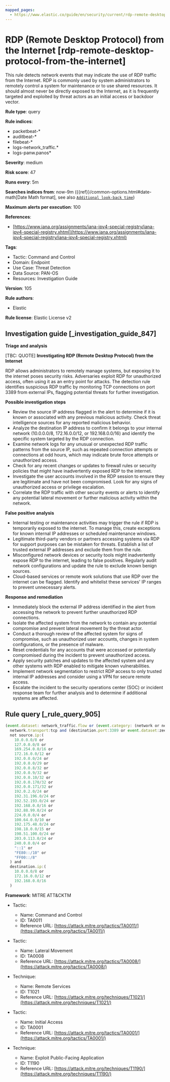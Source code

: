 ```yaml
---
mapped_pages:
  - https://www.elastic.co/guide/en/security/current/rdp-remote-desktop-protocol-from-the-internet.html
---
```


# RDP (Remote Desktop Protocol) from the Internet [rdp-remote-desktop-protocol-from-the-internet]

This rule detects network events that may indicate the use of RDP traffic from the Internet. RDP is commonly used by system administrators to remotely control a system for maintenance or to use shared resources. It should almost never be directly exposed to the Internet, as it is frequently targeted and exploited by threat actors as an initial access or backdoor vector.

**Rule type**: query

**Rule indices**:

* packetbeat-*
* auditbeat-*
* filebeat-*
* logs-network_traffic.*
* logs-panw.panos*

**Severity**: medium

**Risk score**: 47

**Runs every**: 5m

**Searches indices from**: now-9m ({{ref}}/common-options.html#date-math[Date Math format], see also [`Additional look-back time`](docs-content://solutions/security/detect-and-alert/create-detection-rule.md#rule-schedule))

**Maximum alerts per execution**: 100

**References**:

* [https://www.iana.org/assignments/iana-ipv4-special-registry/iana-ipv4-special-registry.xhtml](https://www.iana.org/assignments/iana-ipv4-special-registry/iana-ipv4-special-registry.xhtml)

**Tags**:

* Tactic: Command and Control
* Domain: Endpoint
* Use Case: Threat Detection
* Data Source: PAN-OS
* Resources: Investigation Guide

**Version**: 105

**Rule authors**:

* Elastic

**Rule license**: Elastic License v2

## Investigation guide [_investigation_guide_847]

**Triage and analysis**

[TBC: QUOTE]
**Investigating RDP (Remote Desktop Protocol) from the Internet**

RDP allows administrators to remotely manage systems, but exposing it to the internet poses security risks. Adversaries exploit RDP for unauthorized access, often using it as an entry point for attacks. The detection rule identifies suspicious RDP traffic by monitoring TCP connections on port 3389 from external IPs, flagging potential threats for further investigation.

**Possible investigation steps**

* Review the source IP address flagged in the alert to determine if it is known or associated with any previous malicious activity. Check threat intelligence sources for any reported malicious behavior.
* Analyze the destination IP address to confirm it belongs to your internal network (10.0.0.0/8, 172.16.0.0/12, or 192.168.0.0/16) and identify the specific system targeted by the RDP connection.
* Examine network logs for any unusual or unexpected RDP traffic patterns from the source IP, such as repeated connection attempts or connections at odd hours, which may indicate brute force attempts or unauthorized access.
* Check for any recent changes or updates to firewall rules or security policies that might have inadvertently exposed RDP to the internet.
* Investigate the user accounts involved in the RDP session to ensure they are legitimate and have not been compromised. Look for any signs of unauthorized access or privilege escalation.
* Correlate the RDP traffic with other security events or alerts to identify any potential lateral movement or further malicious activity within the network.

**False positive analysis**

* Internal testing or maintenance activities may trigger the rule if RDP is temporarily exposed to the internet. To manage this, create exceptions for known internal IP addresses or scheduled maintenance windows.
* Legitimate third-party vendors or partners accessing systems via RDP for support purposes can be mistaken for threats. Establish a list of trusted external IP addresses and exclude them from the rule.
* Misconfigured network devices or security tools might inadvertently expose RDP to the internet, leading to false positives. Regularly audit network configurations and update the rule to exclude known benign sources.
* Cloud-based services or remote work solutions that use RDP over the internet can be flagged. Identify and whitelist these services' IP ranges to prevent unnecessary alerts.

**Response and remediation**

* Immediately block the external IP address identified in the alert from accessing the network to prevent further unauthorized RDP connections.
* Isolate the affected system from the network to contain any potential compromise and prevent lateral movement by the threat actor.
* Conduct a thorough review of the affected system for signs of compromise, such as unauthorized user accounts, changes in system configurations, or the presence of malware.
* Reset credentials for any accounts that were accessed or potentially compromised during the incident to prevent unauthorized access.
* Apply security patches and updates to the affected system and any other systems with RDP enabled to mitigate known vulnerabilities.
* Implement network segmentation to restrict RDP access to only trusted internal IP addresses and consider using a VPN for secure remote access.
* Escalate the incident to the security operations center (SOC) or incident response team for further analysis and to determine if additional systems are affected.


## Rule query [_rule_query_905]

```js
(event.dataset: network_traffic.flow or (event.category: (network or network_traffic))) and
  network.transport:tcp and (destination.port:3389 or event.dataset:zeek.rdp) and
  not source.ip:(
    10.0.0.0/8 or
    127.0.0.0/8 or
    169.254.0.0/16 or
    172.16.0.0/12 or
    192.0.0.0/24 or
    192.0.0.0/29 or
    192.0.0.8/32 or
    192.0.0.9/32 or
    192.0.0.10/32 or
    192.0.0.170/32 or
    192.0.0.171/32 or
    192.0.2.0/24 or
    192.31.196.0/24 or
    192.52.193.0/24 or
    192.168.0.0/16 or
    192.88.99.0/24 or
    224.0.0.0/4 or
    100.64.0.0/10 or
    192.175.48.0/24 or
    198.18.0.0/15 or
    198.51.100.0/24 or
    203.0.113.0/24 or
    240.0.0.0/4 or
    "::1" or
    "FE80::/10" or
    "FF00::/8"
  ) and
  destination.ip:(
    10.0.0.0/8 or
    172.16.0.0/12 or
    192.168.0.0/16
  )
```

**Framework**: MITRE ATT&CKTM

* Tactic:

    * Name: Command and Control
    * ID: TA0011
    * Reference URL: [https://attack.mitre.org/tactics/TA0011/](https://attack.mitre.org/tactics/TA0011/)

* Tactic:

    * Name: Lateral Movement
    * ID: TA0008
    * Reference URL: [https://attack.mitre.org/tactics/TA0008/](https://attack.mitre.org/tactics/TA0008/)

* Technique:

    * Name: Remote Services
    * ID: T1021
    * Reference URL: [https://attack.mitre.org/techniques/T1021/](https://attack.mitre.org/techniques/T1021/)

* Tactic:

    * Name: Initial Access
    * ID: TA0001
    * Reference URL: [https://attack.mitre.org/tactics/TA0001/](https://attack.mitre.org/tactics/TA0001/)

* Technique:

    * Name: Exploit Public-Facing Application
    * ID: T1190
    * Reference URL: [https://attack.mitre.org/techniques/T1190/](https://attack.mitre.org/techniques/T1190/)



